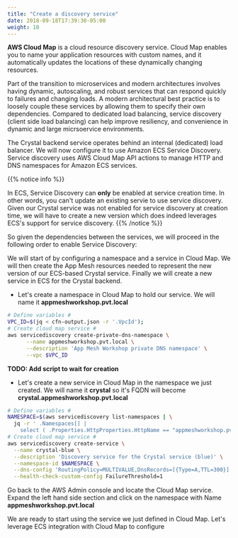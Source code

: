 ```yaml
---
title: "Create a discovery service"
date: 2018-09-18T17:39:30-05:00
weight: 10
---
```


**AWS Cloud Map** is a cloud resource discovery service. Cloud Map enables you to name your application resources with custom names, and it automatically updates the locations of these dynamically changing resources.

Part of the transition to microservices and modern architectures involves having dynamic, autoscaling, and robust services that can respond quickly to failures and changing loads. A modern architectural best practice is to loosely couple these services by allowing them to specify their own dependencies. Compared to dedicated load balancing, service discovery (client side load balancing) can help improve resiliency, and convenience in dynamic and large micrsoervice environments.

The Crystal backend service operates behind an internal (dedicated) load balancer. We will now configure it to use Amazon ECS Service Discovery. Service discovery uses AWS Cloud Map API actions to manage HTTP and DNS namespaces for Amazon ECS services.

{{% notice info %}}

In ECS, Service Discovery can **only** be enabled at service creation time. In other words, you can't update an existing servie to use service discovery. Given our Crystal service was not enabled for service discovery at creation time, we will have to create a new version which does indeed leverages ECS's support for service discovery.
{{% /notice  %}}

So given the dependencies between the services, we will proceed in the following order to enable Service Discovery:

We will start of by configuring a namespace and a service in Cloud Map. 
We will then create the App Mesh resources needed to represent the new version of our ECS-based Crystal service. 
Finally we will create a new service in ECS for the Crystal backend.

* Let's create a namespace in Cloud Map to hold our service. We will name it **appmeshworkshop.pvt.local**  

```bash
# Define variables #
VPC_ID=$(jq < cfn-output.json -r '.VpcId');
# Create cloud map service #
aws servicediscovery create-private-dns-namespace \
      --name appmeshworkshop.pvt.local \
      --description 'App Mesh Workshop private DNS namespace' \
      --vpc $VPC_ID
```

**TODO: Add script to wait for creation**

* Let's create a new service in Cloud Map in the namespace we just created. We will name it **crystal** so it's FQDN will become **crystal.appmeshworkshop.pvt.local**

```bash
# Define variables #
NAMESPACE=$(aws servicediscovery list-namespaces | \
  jq -r ' .Namespaces[] | 
    select ( .Properties.HttpProperties.HttpName == "appmeshworkshop.pvt.local" ) | .Id ');
# Create cloud map service #
aws servicediscovery create-service \
  --name crystal-blue \
  --description 'Discovery service for the Crystal service (blue)' \
  --namespace-id $NAMESPACE \
  --dns-config 'RoutingPolicy=MULTIVALUE,DnsRecords=[{Type=A,TTL=300}]' \
  --health-check-custom-config FailureThreshold=1
```

Go back to the AWS Admin console and locate the Cloud Map service. Expand the left hand side section and click on the namespace with Name  **appmeshworkshop.pvt.local**

We are ready to start using the service we just defined in Cloud Map. Let's leverage ECS integration with Cloud Map to configure